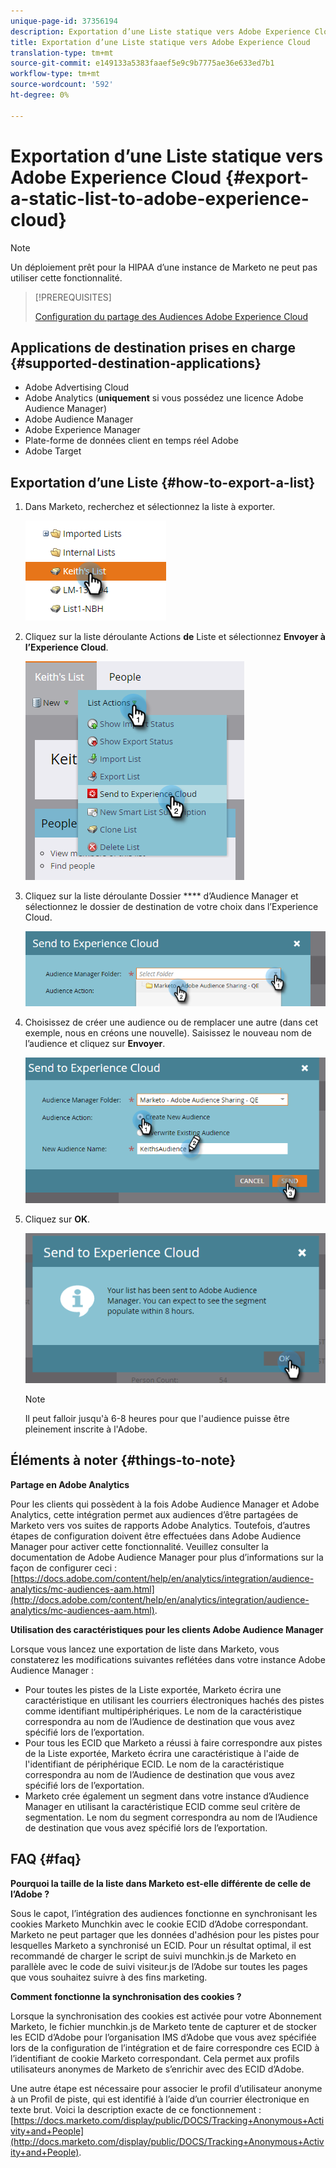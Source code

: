 ```yaml
---
unique-page-id: 37356194
description: Exportation d’une Liste statique vers Adobe Experience Cloud - Marketo Docs - Documentation du produit
title: Exportation d’une Liste statique vers Adobe Experience Cloud
translation-type: tm+mt
source-git-commit: e149133a5383faaef5e9c9b7775ae36e633ed7b1
workflow-type: tm+mt
source-wordcount: '592'
ht-degree: 0%

---
```



# Exportation d’une Liste statique vers Adobe Experience Cloud {#export-a-static-list-to-adobe-experience-cloud}

>[!NOTE]
>
>Un déploiement prêt pour la HIPAA d’une instance de Marketo ne peut pas utiliser cette fonctionnalité.

>[!PREREQUISITES]
>
>[Configuration du partage des Audiences Adobe Experience Cloud](http://docs.marketo.com/x/D4GMAg)

## Applications de destination prises en charge {#supported-destination-applications}

* Adobe Advertising Cloud
* Adobe Analytics (**uniquement** si vous possédez une licence Adobe Audience Manager)
* Adobe Audience Manager
* Adobe Experience Manager
* Plate-forme de données client en temps réel Adobe
* Adobe Target

## Exportation d’une Liste {#how-to-export-a-list}

1. Dans Marketo, recherchez et sélectionnez la liste à exporter.

   ![](assets/one.png)

1. Cliquez sur la liste déroulante Actions **de** Liste et sélectionnez **Envoyer à l’Experience Cloud**.

   ![](assets/two-1.png)

1. Cliquez sur la liste déroulante Dossier **** d’Audience Manager et sélectionnez le dossier de destination de votre choix dans l’Experience Cloud.

   ![](assets/three-1.png)

1. Choisissez de créer une audience ou de remplacer une autre (dans cet exemple, nous en créons une nouvelle). Saisissez le nouveau nom de l’audience et cliquez sur **Envoyer**.

   ![](assets/four.png)

1. Cliquez sur **OK**.

   ![](assets/five.png)

   >[!NOTE]
   >
   >Il peut falloir jusqu&#39;à 6-8 heures pour que l&#39;audience puisse être pleinement inscrite à l&#39;Adobe.

## Éléments à noter {#things-to-note}

**Partage en Adobe Analytics**

Pour les clients qui possèdent à la fois Adobe Audience Manager et Adobe Analytics, cette intégration permet aux audiences d’être partagées de Marketo vers vos suites de rapports Adobe Analytics. Toutefois, d’autres étapes de configuration doivent être effectuées dans Adobe Audience Manager pour activer cette fonctionnalité. Veuillez consulter la documentation de Adobe Audience Manager pour plus d’informations sur la façon de configurer ceci : [https://docs.adobe.com/content/help/en/analytics/integration/audience-analytics/mc-audiences-aam.html](http://docs.adobe.com/content/help/en/analytics/integration/audience-analytics/mc-audiences-aam.html).

**Utilisation des caractéristiques pour les clients Adobe Audience Manager**

Lorsque vous lancez une exportation de liste dans Marketo, vous constaterez les modifications suivantes reflétées dans votre instance Adobe Audience Manager :

* Pour toutes les pistes de la Liste exportée, Marketo écrira une caractéristique en utilisant les courriers électroniques hachés des pistes comme identifiant multipériphériques. Le nom de la caractéristique correspondra au nom de l’Audience de destination que vous avez spécifié lors de l’exportation.
* Pour tous les ECID que Marketo a réussi à faire correspondre aux pistes de la Liste exportée, Marketo écrira une caractéristique à l&#39;aide de l&#39;identifiant de périphérique ECID. Le nom de la caractéristique correspondra au nom de l’Audience de destination que vous avez spécifié lors de l’exportation.
* Marketo crée également un segment dans votre instance d’Audience Manager en utilisant la caractéristique ECID comme seul critère de segmentation. Le nom du segment correspondra au nom de l’Audience de destination que vous avez spécifié lors de l’exportation.

## FAQ {#faq}

**Pourquoi la taille de la liste dans Marketo est-elle différente de celle de l’Adobe ?**

Sous le capot, l’intégration des audiences fonctionne en synchronisant les cookies Marketo Munchkin avec le cookie ECID d’Adobe correspondant. Marketo ne peut partager que les données d&#39;adhésion pour les pistes pour lesquelles Marketo a synchronisé un ECID. Pour un résultat optimal, il est recommandé de charger le script de suivi munchkin.js de Marketo en parallèle avec le code de suivi visiteur.js de l’Adobe sur toutes les pages que vous souhaitez suivre à des fins marketing.

**Comment fonctionne la synchronisation des cookies ?**

Lorsque la synchronisation des cookies est activée pour votre Abonnement Marketo, le fichier munchkin.js de Marketo tente de capturer et de stocker les ECID d’Adobe pour l’organisation IMS d’Adobe que vous avez spécifiée lors de la configuration de l’intégration et de faire correspondre ces ECID à l’identifiant de cookie Marketo correspondant. Cela permet aux profils utilisateurs anonymes de Marketo de s’enrichir avec des ECID d’Adobe.

Une autre étape est nécessaire pour associer le profil d’utilisateur anonyme à un Profil de piste, qui est identifié à l’aide d’un courrier électronique en texte brut. Voici la description exacte de ce fonctionnement : [https://docs.marketo.com/display/public/DOCS/Tracking+Anonymous+Activity+and+People](http://docs.marketo.com/display/public/DOCS/Tracking+Anonymous+Activity+and+People).
